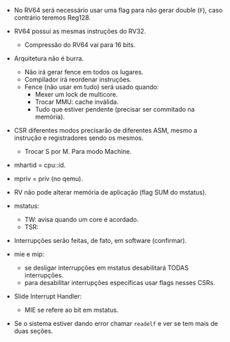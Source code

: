 - No RV64 será necessário usar uma flag para não gerar double (`F`), caso contrário teremos Reg128.
- RV64 possui as mesmas instruções do RV32.
  - Compressão do RV64 vai para 16 bits.
- Arquitetura não é burra.
  - Não irá gerar fence em todos os lugares.
  - Compilador irá reordenar instruções.
  - Fence (não usar em tudo) será usado quando:
    - Mexer um lock de multicore.
    - Trocar MMU: cache inválida.
    - Tudo que estiver pendente (precisar ser commitado na memória).
- CSR diferentes modos precisarão de diferentes ASM, mesmo a instrução e registradores sendo os mesmos.
  - Trocar S por M. Para modo Machine.
- mhartid = cpu::id.
- mpriv = priv (no qemu).
- RV não pode alterar memória de aplicação (flag SUM do mstatus).
- mstatus:
  - TW: avisa quando um core é acordado.
  - TSR: 
- Interrupções serão feitas, de fato, em software (confirmar).
- mie e mip:
  - se desligar interrupções em mstatus desabilitará TODAS interrupções.
  - para desabilitar interrupções específicas usar flags nesses CSRs.
- Slide Interrupt Handler:
  - MIE se refere ao bit em mstatus.


- Se o sistema estiver dando error chamar `readelf` e ver se tem mais de duas seções.
